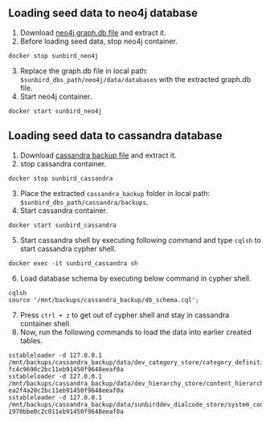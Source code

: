 ## Loading seed data to neo4j database
1. Download [neo4j graph.db file](../master-data/neo4j-graph.db.zip) and extract it.
2. Before loading seed data, stop neo4j container.
```shell
docker stop sunbird_neo4j
```   
3. Replace the graph.db file in local path: `$sunbird_dbs_path/neo4j/data/databases` with the extracted graph.db file.
4. Start neo4j container.
```shell
docker start sunbird_neo4j
```  

## Loading seed data to cassandra database
1. Download [cassandra backup file](../master-data/cassandra_backup.tar.gz) and extract it.
2. stop cassandra container.
```shell
docker stop sunbird_cassandra
```    
3. Place the extracted `cassandra_backup` folder in local path: `$sunbird_dbs_path/cassandra/backups`.
4. Start cassandra container.
```shell
docker start sunbird_cassandra
```  
5. Start cassandra shell by executing following command and type `cqlsh` to start cassandra cypher shell.
```shell
docker exec -it sunbird_cassandra sh
```
6. Load database schema by executing below command in cypher shell.
```shell
cqlsh
source '/mnt/backups/cassandra_backup/db_schema.cql';
```
7. Press `ctrl + z` to get out of cypher shell and stay in cassandra container shell.
8. Now, run the following commands to load the data into earlier created tables.
```shell
sstableloader -d 127.0.0.1 /mnt/backups/cassandra_backup/data/dev_category_store/category_definition_data-fc4c9690c2bc11eb91450f9648eeaf0a
sstableloader -d 127.0.0.1 /mnt/backups/cassandra_backup/data/dev_hierarchy_store/content_hierarchy-ea2f4a20c2bc11eb91450f9648eeaf0a
sstableloader -d 127.0.0.1 /mnt/backups/cassandra_backup/data/sunbirddev_dialcode_store/system_config-1970bbe0c2c011eb91450f9648eeaf0a
```
